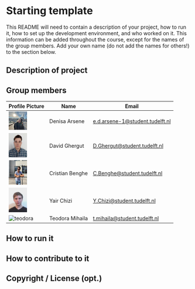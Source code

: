 # Starting template

This README will need to contain a description of your project, how to run it, how to set up the development environment, and who worked on it.
This information can be added throughout the course, except for the names of the group members.
Add your own name (do not add the names for others!) to the section below.

## Description of project

## Group members

| Profile Picture | Name | Email |
|---|---|---|
| <img src="denisa.png" alt="denisa e smek" width="50"> | Denisa Arsene | e.d.arsene-1@student.tudelft.nl |
| <img src="David_profile_picture.jpeg" alt="David's profile picture" width="50"> | David Ghergut | D.Ghergut@student.tudelft.nl |
| <img src="cristian.jpeg" alt="Cristi's profile pic" width="50"> | Cristian Benghe | C.Benghe@student.tudelft.nl |
|<img src="Yair_Profile_Picture.jpeg" alt="Yair Chizi" width="50">| Yair Chizi| Y.Chizi@student.tudelft.nl |
|<img src="teodora.jpeg" alt="teodora" width="50">| Teodora Mihaila| t.mihaila@student.tudelft.nl |


<!-- Instructions (remove once assignment has been completed -->
<!-- - Add (only!) your own name to the table above (use Markdown formatting) -->
<!-- - Mention your *student* email address -->
<!-- - Preferably add a recognizable photo, otherwise add your GitLab photo -->
<!-- - (please make sure the photos have the same size) --> 

## How to run it

## How to contribute to it

## Copyright / License (opt.)
